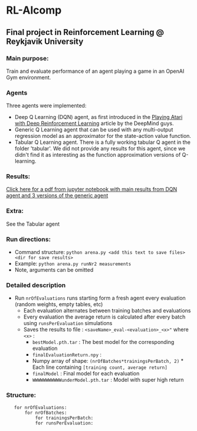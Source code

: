 # RL-Alcomp
## Final project in Reinforcement Learning @ Reykjavik University

### Main purpose:
Train and evaluate performance of an agent playing a game in an OpenAI Gym environment.

### Agents
Three agents were implemented:
* Deep Q Learning (DQN) agent, as first introduced in the [Playing Atari with Deep Reinforcement Learning](https://www.cs.toronto.edu/~vmnih/docs/dqn.pdf) article by the DeepMind guys.
* Generic Q Learning agent that can be used with any multi-output regression model as an approximator for the state-action value function.
* Tabular Q Learning agent. There is a fully working tabular Q agent in the folder 'tabular'. We did not provide any
results for this agent, since we didn't find it as interesting as the function approximation versions of Q-learning.

### Results:
[Click here for a pdf from jupyter notebook with main results from DQN agent and 3 versions of the generic agent](https://github.com/dreamspy/RL-Alcomp/blob/master/Results.pdf)

### Extra:
See the Tabular agent

### Run directions:

* Command structure: `python arena.py <add this text to save files> <dir for save results>`
* Example: `python arena.py runNr2 measurements`
* Note, arguments can be omitted

### Detailed description

* Run `nrOfEvaluations` runs starting form a fresh agent every evaluation (random weights, empty tables, etc)
	* Each evaluation alternates between training batches and evaluations
	* Every evaluation the average return is calculated after every batch using `runsPerEvaluation` simulations
	* Saves the results to file : `<saveName>_eval-<evaluation>_<x>"` where `<x>` :
		* `bestModel.pth.tar` : The best model for the corresponding evaluation
		* `finalEvaluationReturn.npy` :
		 * Numpy array of shape: `(nrOfBatches*trainingsPerBatch, 2)`
          * Each line containing `[training count, average return]`
		* `finalModel` : Final model for each evaluation
       * `WWWWWWWWWWWunderModel.pth.tar` :  Model with super high return

### Structure:
```
   for nrOfEvaluations:
       for nrOfBatches:
           for trainingsPerBatch:
           for runsPerEvaluation:
```
